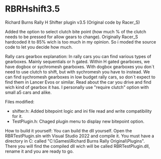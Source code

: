 # RBRHshift3.5
Richard Burns Rally H Shifter plugin v3.5 (Original code by Racer_S)

Added the option to select clutch bite point (how much % of the clutch needs to be pressed for allow gears to change). Originally Racer_S hardcoded it to 85% wich is too much in my opinion. So i moded the source code to let you decide how much.

Rally cars gearbox explanation:
In rally cars you can find various types of gearboxes. Mainly sequentials or h gated. Within H gated gearboxes, we have dogbox or sychromesh gearboxes. With dogbox gearboxes you don´t need to use clutch to shift, but with sychromesh you have to instead. We can find sychromesh gearboxes in low budget rally cars, so don´t expect to find them in Lancer Evos or similar. Read about the car you drive and find wich kind of gearbox it has. I personally use "require clutch" option with small a5 cars and alike.

Files modified:
  - shifter.h: Added bitepoint logic and ini file read and write compatibility for it.
  - TestPlugin.h: Chaged plugin menu to display new bitepoint option.

How to build it yourself:
You can build the dll yourself. Open the RBRTestPlugin.sln with Visual Studio 2022 and compile it. You must have a directory in C: called "C:\Games\Richard Burns Rally Original\Plugins\". There you will find the compiled dll wich will be called RBRTestPlugin.dll, rename it and you are ready to go.

